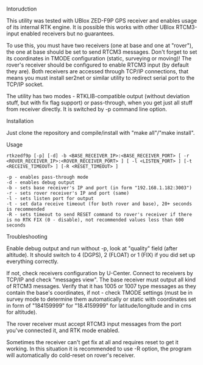 Intorudction

This utility was tested with UBlox ZED-F9P GPS receiver and enables usage of its internal RTK engine. It is possible this works with other UBlox RTCM3-input enabled receivers but no guarantees.

To use this, you must have two receivers (one at base and one at "rover"), the one at base should be set to send RTCM3 messages. Don't forget to set its coordinates in TMODE configuration (static, surveying or moving)! The rover's receiver should be configured to enable RTCM3 input (by default they are). Both receivers are accessed through TCP/IP connections, that means you must install ser2net or similar utility to redirect serial port to the TCP/IP socket.

The utility has two modes - RTKLIB-compatible output (without deviation stuff, but with fix flag support) or pass-through, when you get just all stuff from receiver directly. It is switched by -p command line option.


Installation

Just clone the repository and compile/install with "make all"/"make install".


Usage
```
rtkzedf9p [-p] [-d] -b <BASE_RECEIVER_IP>:<BASE_RECEIVER_PORT> [ -r <ROVER_RECEIVER_IP>:<ROVER_RECEIVER_PORT> ] [ -l <LISTEN_PORT> ] [-t <RECEIVE_TIMEOUT> ] [-R <RESET_TIMEOUT> ]

-p - enables pass-through mode
-d - enables debug output
-b - sets base receiver's IP and port (in form "192.168.1.182:3003")
-r - sets rover receiver's IP and port (same)
-l - sets listen port for output
-t - set data receive timeout (for both rover and base), 20+ seconds is recommended
-R - sets timeout to send RESET command to rover's receiver if there is no RTK FIX (0 - disable), not recommended values less than 600 seconds
```

Troubleshooting

Enable debug output and run without -p, look at "quality" field (after altitude). It should switch to 4 (DGPS), 2 (FLOAT) or 1 (FIX) if you did set up everything correctly.

If not, check receivers configuration by U-Center. Connect to receivers by TCP/IP and check "messages view". The base receiver must output all kind of RTCM3 messages. Verify that it has 1005 or 1007 type messages as they contain the base's coordinates, if not - check TMODE settings (must be in survey mode to determine them automatically or static with coordinates set in form of "184159999" for "18.4159999" for latitude/longitude and in cms for altitude).

The rover receiver must accept RTCM3 input messages from the port you've connected it, and RTK mode enabled.

Sometimes the receiver can't get fix at all and requires reset to get it working. In this situation it is recommended to use -R option, the program will automatically do cold-reset on rover's receiver.
